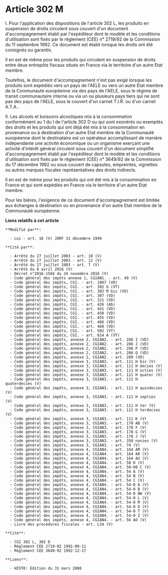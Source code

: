# Article 302 M

I. Pour l'application des dispositions de l'article 302 L, les produits en suspension de droits circulent sous couvert d'un
document d'accompagnement établi par l'expéditeur dont le modèle et les conditions d'utilisation sont fixés par le règlement
(CEE) n° 2719/92 de la Commission du 11 septembre 1992. Ce document est établi lorsque les droits ont été consignés ou
garantis.

Il en est de même pour les produits qui circulent en suspension de droits entre deux entrepôts fiscaux situés en France via
le territoire d'un autre Etat membre.

Toutefois, le document d'accompagnement n'est pas exigé lorsque les produits sont expédiés vers un pays de l'AELE ou vers un
autre Etat membre de la Communauté européenne via des pays de l'AELE, sous le régime de transit communautaire interne ou via
un ou plusieurs pays tiers qui ne sont pas des pays de l'AELE, sous le couvert d'un carnet T.I.R. ou d'un carnet A.T.A..

II. Les alcools et boissons alcooliques mis à la consommation conformément au 1 du I de l'article 302 D ou qui sont exonérés
ou exemptés des droits et les produits qui ont déjà été mis à la consommation en provenance ou à destination d'un autre Etat
membre de la Communauté européenne dont le destinataire est un opérateur accomplissant de manière indépendante une activité
économique ou un organisme exerçant une activité d'intérêt général circulent sous couvert d'un document simplifié
d'accompagnement établi par l'expéditeur dont le modèle et les conditions d'utilisation sont fixés par le règlement (CEE) n°
3649/92 de la Commission du 17 décembre 1992 ou sous couvert de capsules, empreintes, vignettes ou autres marques fiscales
représentatives des droits indirects.

Il en est de même pour les produits qui ont été mis à la consommation en France et qui sont expédiés en France via le
territoire d'un autre Etat membre.

Pour les bières, l'exigence de ce document d'accompagnement est limitée aux échanges à destination ou en provenance d'un
autre Etat membre de la Communauté européenne.

**Liens relatifs à cet article**

	**Modifié par**:

	  - Loi - art. 18 (V) JORF 31 décembre 1999

	**Cité par**:

	  - Arrêté du 27 juillet 2003 - art. 10 (V)
	  - Arrêté du 27 juillet 2003 - art. 12 (V)
	  - Arrêté du 27 juillet 2003 - art. 7 (V)
	  - Arrêté du 8 avril 2016 (V)
	  - Décret n°2016-1584 du 24 novembre 2016 (V)
	  - Code général des impôts annexe 1, CGIAN1. - art. 49 (V)
	  - Code général des impôts, CGI. - art. 1807 (VD)
	  - Code général des impôts, CGI. - art. 302 G (VT)
	  - Code général des impôts, CGI. - art. 302 M bis (VD)
	  - Code général des impôts, CGI. - art. 307 (VD)
	  - Code général des impôts, CGI. - art. 321 (VD)
	  - Code général des impôts, CGI. - art. 426 (Ab)
	  - Code général des impôts, CGI. - art. 441 (VD)
	  - Code général des impôts, CGI. - art. 450 (VD)
	  - Code général des impôts, CGI. - art. 455 (VD)
	  - Code général des impôts, CGI. - art. 466 (VD)
	  - Code général des impôts, CGI. - art. 468 (VD)
	  - Code général des impôts, CGI. - art. 502 (VT)
	  - Code général des impôts, CGI. - art. 614 A (VT)
	  - Code général des impôts, annexe 2, CGIAN2. - art. 286 I (VD)
	  - Code général des impôts, annexe 2, CGIAN2. - art. 286 J (VD)
	  - Code général des impôts, annexe 2, CGIAN2. - art. 286 P (VD)
	  - Code général des impôts, annexe 2, CGIAN2. - art. 286 Q (VD)
	  - Code général des impôts, annexe 2, CGIAN2. - art. 289 (VD)
	  - Code général des impôts, annexe 3, CGIAN3. - art. 111 H bis (V)
	  - Code général des impôts, annexe 3, CGIAN3. - art. 111 H decies (V)
	  - Code général des impôts, annexe 3, CGIAN3. - art. 111 H octies (V)
	  - Code général des impôts, annexe 3, CGIAN3. - art. 111 H quater (V)
	  - Code général des impôts, annexe 3, CGIAN3. - art. 111 H quaterdecies (V)
	  - Code général des impôts, annexe 3, CGIAN3. - art. 111 H quindecies (V)
	  - Code général des impôts, annexe 3, CGIAN3. - art. 111 H septies (V)
	  - Code général des impôts, annexe 3, CGIAN3. - art. 111 H ter (V)
	  - Code général des impôts, annexe 3, CGIAN3. - art. 111 H terdecies (V)
	  - Code général des impôts, annexe 3, CGIAN3. - art. 111 K (V)
	  - Code général des impôts, annexe 3, CGIAN3. - art. 178 AB (V)
	  - Code général des impôts, annexe 3, CGIAN3. - art. 178 F (V)
	  - Code général des impôts, annexe 3, CGIAN3. - art. 178 G (V)
	  - Code général des impôts, annexe 3, CGIAN3. - art. 178 J (V)
	  - Code général des impôts, annexe 3, CGIAN3. - art. 350 nonies (V)
	  - Code général des impôts, annexe 3, CGIAN3. - art. 74 (V)
	  - Code général des impôts, annexe 4, CGIAN4. - art. 164 AM (V)
	  - Code général des impôts, annexe 4, CGIAN4. - art. 164 AR (V)
	  - Code général des impôts, annexe 4, CGIAN4. - art. 164 AU (V)
	  - Code général des impôts, annexe 4, CGIAN4. - art. 50 D (V)
	  - Code général des impôts, annexe 4, CGIAN4. - art. 50-00 C (V)
	  - Code général des impôts, annexe 4, CGIAN4. - art. 54 A (V)
	  - Code général des impôts, annexe 4, CGIAN4. - art. 54 B (V)
	  - Code général des impôts, annexe 4, CGIAN4. - art. 54 C (V)
	  - Code général des impôts, annexe 4, CGIAN4. - art. 54-0 A (V)
	  - Code général des impôts, annexe 4, CGIAN4. - art. 54-0 B (V)
	  - Code général des impôts, annexe 4, CGIAN4. - art. 54-0 BW (V)
	  - Code général des impôts, annexe 4, CGIAN4. - art. 54-0 L (V)
	  - Code général des impôts, annexe 4, CGIAN4. - art. 54-0 M (V)
	  - Code général des impôts, annexe 4, CGIAN4. - art. 54-0 O (V)
	  - Code général des impôts, annexe 4, CGIAN4. - art. 54-0 T (V)
	  - Code général des impôts, annexe 4, CGIAN4. - art. 54-0 Z (V)
	  - Code général des impôts, annexe 4, CGIAN4. - art. 56 AO (V)
	  - Livre des procédures fiscales - art. L34 (V)

	**Cite**:

	  - CGI 302 L, 302 D
	  - Règlement CEE 2719-92 1992-09-11
	  - Règlement CEE 3649-92 1992-12-17

	**Liens**:

	  - HISTO: Edition du 31 mars 2000
